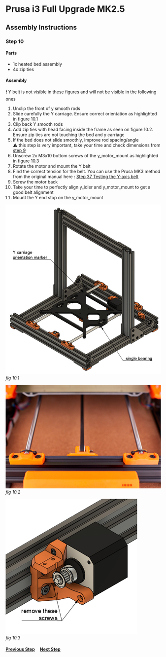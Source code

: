 # Prusa i3 Full Upgrade MK2.5

## Assembly Instructions

### Step 10

#### Parts  

* 1x heated bed assembly
* 4x zip ties

#### Assembly

:heavy_exclamation_mark: Y belt is not visible in these figures and will not be visible in the following ones

1. Unclip the front of y smooth rods
1. Slide carefully the Y carriage. Ensure correct orientation as highlighted in figure 10.1
1. Clip back Y smooth rods
1. Add zip ties with head facing inside the frame as seen on figure 10.2. Ensure zip ties are not touching the bed and y carriage
1. If the bed does not slide smoothly, improve rod spacing/angle<br>
   :warning: this step is very important, take your time and check dimensions from [step 9](step09.md)
1. Unscrew 2x M3x10 bottom screws of the y_motor_mount as highlighted in figure 10.3
1. Rotate the motor and mount the Y belt
1. Find the correct tension for the belt. You can use the Prusa MK3 method from the original manual here : [Step 37 Testing the Y-axis belt](http://manual.prusa3d.com/Guide/2.+Y-axis+assembly/507?lang=en#s8300)
1. Screw the motor back
1. Take your time to perfectly align y_idler and y_motor_mount to get a good belt alignment
1. Mount the Y end stop on the y_motor_mount


![](img/fig10.1.jpg)\
*fig 10.1*

![](img/fig10.2.jpg)\
*fig 10.2*

![](img/fig10.3.jpg)\
*fig 10.3*

#### [Previous Step](step09.md) &nbsp;&nbsp;&nbsp; [Next Step](step11.md)

